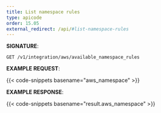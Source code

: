 ```yaml
---
title: List namespace rules
type: apicode
order: 15.05
external_redirect: /api/#list-namespace-rules
---
```



**SIGNATURE**:


`GET /v1/integration/aws/available_namespace_rules`


**EXAMPLE REQUEST**:

{{< code-snippets basename="aws_namespace" >}}


**EXAMPLE RESPONSE**:

{{< code-snippets basename="result.aws_namespace" >}}
